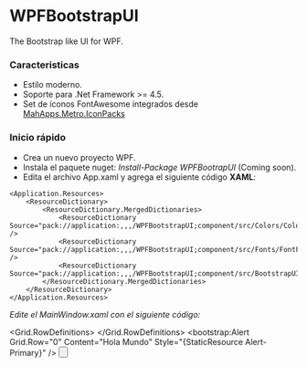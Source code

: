 # WPFBootstrapUI

The Bootstrap like UI for WPF.

### **Caracteristicas**

* Estilo moderno.
* Soporte para .Net Framework >= 4.5.
* Set de íconos FontAwesome integrados desde [MahApps.Metro.IconPacks](https://github.com/MahApps/MahApps.Metro.IconPacks)

### **Inicio rápido**

* Crea un nuevo proyecto WPF.
* Instala el paquete nuget: _Install-Package WPFBootrapUI_   (Coming soon).
* Edita el archivo App.xaml y agrega el siguiente código **XAML**:

<Application x:Class="BootstrapUISample.App"
    xmlns="http://schemas.microsoft.com/winfx/2006/xaml/presentation"
    xmlns:x="http://schemas.microsoft.com/winfx/2006/xaml"
    StartupUri="MainWindow.xaml">

    <Application.Resources>
        <ResourceDictionary>
            <ResourceDictionary.MergedDictionaries>
                <ResourceDictionary Source="pack://application:,,,/WPFBootstrapUI;component/src/Colors/ColorsDictionary.xaml" />
                <ResourceDictionary Source="pack://application:,,,/WPFBootstrapUI;component/src/Fonts/FontFamilyDictionary.xaml" />
                <ResourceDictionary Source="pack://application:,,,/WPFBootstrapUI;component/src/BootstrapUIBaseRoot.xaml"/>
            </ResourceDictionary.MergedDictionaries>
        </ResourceDictionary>
    </Application.Resources>
</Application>

_Edite el MainWindow.xaml con el siguiente código:_

   
<Window
    xmlns:bootstrap="http://schemas.softcode.com/WPFBootrapUI"
    xmlns:iconPacks="http://metro.mahapps.com/winfx/xaml/iconpacks"
    xmlns:local="clr-namespace:BootstrapUISample"
    Title="MainWindow"
    Width="800"
    Height="450"
    Icon="{iconPacks:FontAwesomeImage Kind=BootstrapBrands, Brush=White}"
    Style="{StaticResource Window-Primary}"
    WindowStartupLocation="CenterScreen"
    WindowState="Maximized">
     <Grid Margin="10">
        <Grid.RowDefinitions>
            <RowDefinition Height="Auto" />
            <RowDefinition Height="Auto" />
        </Grid.RowDefinitions>
        <bootstrap:Alert
            Grid.Row="0"
            Content="Hola Mundo"
            Style="{StaticResource Alert-Primary}" />
        <Button
            Grid.Row="1"
            Content="Hello World"
            Style="{StaticResource btn-primary}" />
    </Grid>
 </Window>

